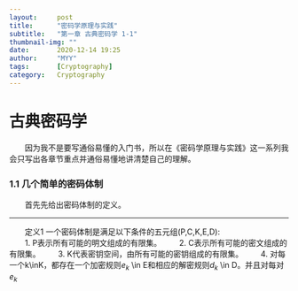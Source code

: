 ```yaml
---
layout:     post
title:      "密码学原理与实践"
subtitle:   "第一章 古典密码学 1-1"
thumbnail-img: ""
date:       2020-12-14 19:25
author:     "MYY"
tags: 		[Cryptography]
category:   Cryptography
---
```

# 古典密码学  

&emsp;&emsp;因为我不是要写通俗易懂的入门书，所以在《密码学原理与实践》这一系列我会只写出各章节重点并通俗易懂地讲清楚自己的理解。

### 1.1 几个简单的密码体制  
  
&emsp;&emsp;首先先给出密码体制的定义。
***
&emsp;&emsp;定义1  一个密码体制是满足以下条件的五元组(P,C,K,E,D):  
&emsp;&emsp;1. P表示所有可能的明文组成的有限集。
&emsp;&emsp;2. C表示所有可能的密文组成的有限集。
&emsp;&emsp;3. K代表密钥空间，由所有可能的密钥组成的有限集。
&emsp;&emsp;4. 对每一个k\inK，都存在一个加密规则$e_k$ \in E和相应的解密规则$d_k$ \in D。并且对每对$e_k$



